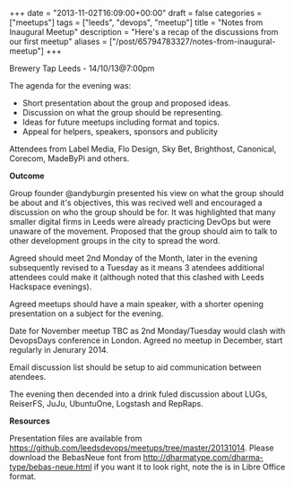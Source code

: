 +++
date = "2013-11-02T16:09:00+00:00"
draft = false
categories = ["meetups"]
tags = ["leeds", "devops", "meetup"]
title = "Notes from Inaugural Meetup"
description = "Here's a recap of the discussions from our first meetup"
aliases = ["/post/65794783327/notes-from-inaugural-meetup"]
+++
<p>Brewery Tap Leeds - 14/10/13@7:00pm</p>
<p>The agenda for the evening was:</p>
<ul>
<li>Short presentation about the group and proposed ideas.</li>
<li>Discussion on what the group should be representing.</li>
<li>Ideas for future meetups including format and topics.</li>
<li>Appeal for helpers, speakers, sponsors and publicity</li>
</ul>
<p>Attendees from Label Media, Flo Design, Sky Bet, Brighthost, Canonical, Corecom, MadeByPi and others.<!-- more --></p>
<p><strong>Outcome</strong></p>
<p>Group founder @andyburgin presented his view on what the group should be about and it's objectives, this was recived well and encouraged a discussion on who the group should be for. It was highlighted that many smaller digital firms in Leeds were already practicing DevOps but were unaware of the movement. Proposed that the group should aim to talk to other development groups in the city to spread the word.</p>
<p>Agreed should meet 2nd Monday of the Month, later in the evening subsequently revised to a Tuesday as it means 3 atendees additional attendees could make it (although noted that this clashed with Leeds Hackspace evenings).</p>
<p>Agreed meetups should have a main speaker, with a shorter opening presentation on a subject for the evening.</p>
<p>Date for November meetup TBC as 2nd Monday/Tuesday would clash with DevopsDays conference in London. Agreed no meetup in December, start regularly in Jenurary 2014.</p>
<p>Email discussion list should be setup to aid communication between atendees.</p>
<p>The evening then decended into a drink fuled discussion about LUGs, ReiserFS, JuJu, UbuntuOne, Logstash and RepRaps.</p>
<p><strong>Resources</strong></p>
<p>Presentation files are available from <a href="https://github.com/leedsdevops/meetups/tree/master/20131014">https://github.com/leedsdevops/meetups/tree/master/20131014</a>. Please download the BebasNeue font from <a href="http://dharmatype.com/dharma-type/bebas-neue.html">http://dharmatype.com/dharma-type/bebas-neue.html</a> if you want it to look right, note the is in Libre Office format.</p>
<p>&nbsp;</p>